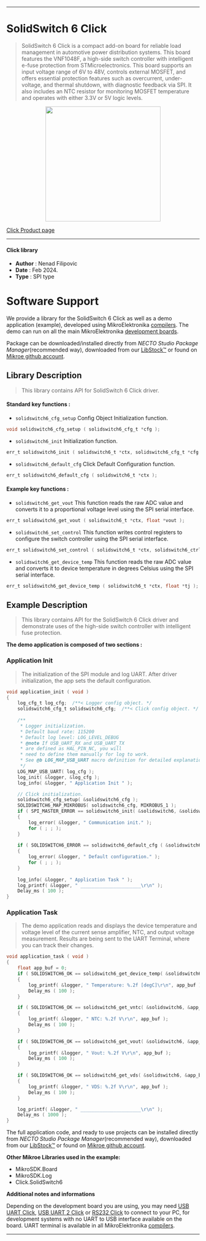 
---
# SolidSwitch 6 Click

> SolidSwitch 6 Click is a compact add-on board for reliable load management in automotive power distribution systems. This board features the VNF1048F, a high-side switch controller with intelligent e-fuse protection from STMicroelectronics. This board supports an input voltage range of 6V to 48V, controls external MOSFET, and offers essential protection features such as overcurrent, under-voltage, and thermal shutdown, with diagnostic feedback via SPI. It also includes an NTC resistor for monitoring MOSFET temperature and operates with either 3.3V or 5V logic levels.

<p align="center">
  <img src="https://download.mikroe.com/images/click_for_ide/solidswitch6_click.png" height=300px>
</p>

[Click Product page](https://www.mikroe.com/solidswitch-6-click)

---


#### Click library

- **Author**        : Nenad Filipovic
- **Date**          : Feb 2024.
- **Type**          : SPI type


# Software Support

We provide a library for the SolidSwitch 6 Click
as well as a demo application (example), developed using MikroElektronika
[compilers](https://www.mikroe.com/necto-studio).
The demo can run on all the main MikroElektronika [development boards](https://www.mikroe.com/development-boards).

Package can be downloaded/installed directly from *NECTO Studio Package Manager*(recommended way), downloaded from our [LibStock&trade;](https://libstock.mikroe.com) or found on [Mikroe github account](https://github.com/MikroElektronika/mikrosdk_click_v2/tree/master/clicks).

## Library Description

> This library contains API for SolidSwitch 6 Click driver.

#### Standard key functions :

- `solidswitch6_cfg_setup` Config Object Initialization function.
```c
void solidswitch6_cfg_setup ( solidswitch6_cfg_t *cfg );
```

- `solidswitch6_init` Initialization function.
```c
err_t solidswitch6_init ( solidswitch6_t *ctx, solidswitch6_cfg_t *cfg );
```

- `solidswitch6_default_cfg` Click Default Configuration function.
```c
err_t solidswitch6_default_cfg ( solidswitch6_t *ctx );
```

#### Example key functions :

- `solidswitch6_get_vout` This function reads the raw ADC value and converts it to a proportional voltage level using the SPI serial interface.
```c
err_t solidswitch6_get_vout ( solidswitch6_t *ctx, float *vout );
```

- `solidswitch6_set_control` This function writes control registers to configure the switch controller using the SPI serial interface.
```c
err_t solidswitch6_set_control ( solidswitch6_t *ctx, solidswitch6_ctrl_t ctrl );
```

- `solidswitch6_get_device_temp` This function reads the raw ADC value and converts it to device temperature in degrees Celsius using the SPI serial interface.
```c
err_t solidswitch6_get_device_temp ( solidswitch6_t *ctx, float *tj );
```

## Example Description

> This library contains API for the SolidSwitch 6 Click driver
> and demonstrate uses of the high-side switch controller with intelligent fuse protection.

**The demo application is composed of two sections :**

### Application Init

> The initialization of the SPI module and log UART.
> After driver initialization, the app sets the default configuration.

```c
void application_init ( void )
{
    log_cfg_t log_cfg;  /**< Logger config object. */
    solidswitch6_cfg_t solidswitch6_cfg;  /**< Click config object. */
    
    /** 
     * Logger initialization.
     * Default baud rate: 115200
     * Default log level: LOG_LEVEL_DEBUG
     * @note If USB_UART_RX and USB_UART_TX 
     * are defined as HAL_PIN_NC, you will 
     * need to define them manually for log to work. 
     * See @b LOG_MAP_USB_UART macro definition for detailed explanation.
     */
    LOG_MAP_USB_UART( log_cfg );
    log_init( &logger, &log_cfg );
    log_info( &logger, " Application Init " );

    // Click initialization.
    solidswitch6_cfg_setup( &solidswitch6_cfg );
    SOLIDSWITCH6_MAP_MIKROBUS( solidswitch6_cfg, MIKROBUS_1 );
    if ( SPI_MASTER_ERROR == solidswitch6_init( &solidswitch6, &solidswitch6_cfg ) )
    {
        log_error( &logger, " Communication init." );
        for ( ; ; );
    }
    
    if ( SOLIDSWITCH6_ERROR == solidswitch6_default_cfg ( &solidswitch6 ) )
    {
        log_error( &logger, " Default configuration." );
        for ( ; ; );
    }
    
    log_info( &logger, " Application Task " );
    log_printf( &logger, " ______________________\r\n" );
    Delay_ms ( 100 );
}
```

### Application Task

> The demo application reads and displays the device temperature 
> and voltage level of the current sense amplifier, NTC, and output voltage measurement.
> Results are being sent to the UART Terminal, where you can track their changes.

```c
void application_task ( void )
{
    float app_buf = 0;
    if ( SOLIDSWITCH6_OK == solidswitch6_get_device_temp( &solidswitch6, &app_buf ) )
    {
        log_printf( &logger, " Temperature: %.2f [degC]\r\n", app_buf );
        Delay_ms ( 100 );
    }

    if ( SOLIDSWITCH6_OK == solidswitch6_get_vntc( &solidswitch6, &app_buf ) )
    {
        log_printf( &logger, " NTC: %.2f V\r\n", app_buf );
        Delay_ms ( 100 );
    }

    if ( SOLIDSWITCH6_OK == solidswitch6_get_vout( &solidswitch6, &app_buf ) )
    {
        log_printf( &logger, " Vout: %.2f V\r\n", app_buf );
        Delay_ms ( 100 );
    }

    if ( SOLIDSWITCH6_OK == solidswitch6_get_vds( &solidswitch6, &app_buf ) )
    {
        log_printf( &logger, " VDS: %.2f V\r\n", app_buf );
        Delay_ms ( 100 );
    }

    log_printf( &logger, " ______________________\r\n" );
    Delay_ms ( 1000 );
}
```

The full application code, and ready to use projects can be installed directly from *NECTO Studio Package Manager*(recommended way), downloaded from our [LibStock&trade;](https://libstock.mikroe.com) or found on [Mikroe github account](https://github.com/MikroElektronika/mikrosdk_click_v2/tree/master/clicks).

**Other Mikroe Libraries used in the example:**

- MikroSDK.Board
- MikroSDK.Log
- Click.SolidSwitch6

**Additional notes and informations**

Depending on the development board you are using, you may need
[USB UART Click](https://www.mikroe.com/usb-uart-click),
[USB UART 2 Click](https://www.mikroe.com/usb-uart-2-click) or
[RS232 Click](https://www.mikroe.com/rs232-click) to connect to your PC, for
development systems with no UART to USB interface available on the board. UART
terminal is available in all MikroElektronika
[compilers](https://shop.mikroe.com/compilers).

---
